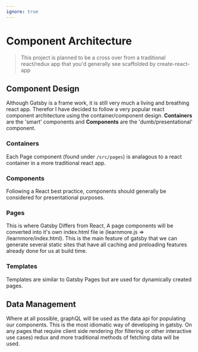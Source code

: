 ```yaml
---
ignore: true
---
```

# Component Architecture

> This project is planned to be a cross over from a traditional react/redux app that you'd generally see scaffolded by create-react-app

## Component Design

Although Gatsby is a frame work, it is still very much a living and breathing react app. Therefor I have decided to follow a very popular react component architecture using the container/component design. **Containers** are the 'smart' components and **Components** are the 'dumb/presentational' component.

### Containers

Each Page component (found under `/src/pages`) is analagous to a react container in a more traditional react app.

### Components

Following a React best practice, components should generally be considered for presentational purposes.

### Pages

This is where Gatsby Differs from React, A page components will be converted into it's own index.html file ie (learnmore.js => /learnmore/index.html). This is the main feature of gatsby that we can generate several static sites that have all caching and preloading features already done for us at build time. 

### Templates

Templates are similar to Gatsby Pages but are used for dynamically created pages.

## Data Management

Where at all possible, graphQL will be used as the data api for populating our components. This is the most idiomatic way of developing in gatsby. On any pages that require client side rendering (for filtering or other interactive use cases) redux and more traditional methods of fetching data will be used.
